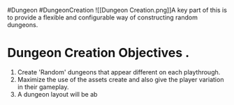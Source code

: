 #Dungeon  #DungeonCreation
![[Dungeon Creation.png]]A key part of this is to provide a flexible and configurable way of constructing random dungeons. 

# Dungeon Creation Objectives . 

1. Create 'Random' dungeons that appear different on each playthrough.
2. Maximize the use of the assets create and also give the player variation in their gameplay. 
3. A dungeon layout will be ab